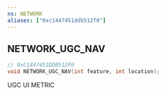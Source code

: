 ```yaml
---
ns: NETWORK
aliases: ["0xc1447451ddb512f0"]
---
```

## NETWORK_UGC_NAV

```c
// 0xC1447451DDB512F0
void NETWORK_UGC_NAV(int feature, int location);
```

UGC UI METRIC

